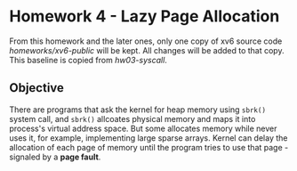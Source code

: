 # Homework 4 - Lazy Page Allocation

From this homework and the later ones, only one copy of xv6 source code *homeworks/xv6-public* will be kept. All changes will be added to that copy. This baseline is copied from *hw03-syscall*.

## Objective

There are programs that ask the kernel for heap memory using `sbrk()` system call, and `sbrk()` allcoates physical memory and maps it into process's virtual address space. But some allocates memory while never uses it, for example, implementing large sparse arrays. Kernel can delay the allocation of each page of memory until the program tries to use that page - signaled by a **page fault**.